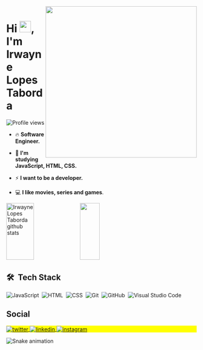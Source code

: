 <img align="right" height="400em" src=https://raw.githubusercontent.com/gist/irwaynetaborda/ec62d754f799d32af8586407eb31745c/raw/e599f50623e8274c8dd86f446ffb67be54eecf59/githubcard.svg/>
<h1 align="left">Hi <img src="https://raw.githubusercontent.com/kaueMarques/kaueMarques/master/hi.gif" height="30px">, I'm Irwayne Lopes Taborda</h1>
<p align="left"> <img src="https://komarev.com/ghpvc/?username=irwaynetaborda&color=yellow" alt="Profile views" /> </p>

- 🔥 **Software Engineer.**

- 💬 **I'm studying JavaScript, HTML, CSS.**

- ⚡ **I want to be a developer.**

- 💻 **I like movies, series and games**.

<div align="left">  
  <img width="38%" height="150px" src="https://github-readme-stats.vercel.app/api?username=irwaynetaborda&show_icons=true&count_private=true&hide_border=true&title_color=00bfbf&icon_color=00bfbf&text_color=c9d1d9&bg_color=0d1117" alt="Irwayne Lopes Taborda github stats" /> 
  <img width="32%" height="150px" src="https://github-readme-stats.vercel.app/api/top-langs/?username=irwaynetaborda&layout=compact&hide_border=true&title_color=00bfbf&text_color=00bfbf&bg_color=0d1117" />
</div>

## 🛠 &nbsp;Tech Stack

![JavaScript](https://img.shields.io/badge/-JavaScript-05122A?style=flat&logo=javascript)&nbsp;
![HTML](https://img.shields.io/badge/-HTML-05122A?style=flat&logo=HTML5)&nbsp;
![CSS](https://img.shields.io/badge/-CSS-05122A?style=flat&logo=CSS3&logoColor=1572B6)&nbsp;
![Git](https://img.shields.io/badge/-Git-05122A?style=flat&logo=git)&nbsp;
![GitHub](https://img.shields.io/badge/-GitHub-05122A?style=flat&logo=github)&nbsp;
![Visual Studio Code](https://img.shields.io/badge/-Visual%20Studio%20Code-05122A?style=flat&logo=visual-studio-code&logoColor=007ACC)&nbsp;
<!--
![React](https://img.shields.io/badge/-React-05122A?style=flat&logo=react)&nbsp;
![Git](https://img.shields.io/badge/-Git-05122A?style=flat&logo=git)&nbsp;
![Markdown](https://img.shields.io/badge/-Markdown-05122A?style=flat&logo=markdown)&nbsp;
![PostgreSQL](https://img.shields.io/badge/-PostgreSQL-05122A?style=flat&logo=postgresql)&nbsp;
![SQLite](https://img.shields.io/badge/-SQLite-05122A?style=flat&logo=sqlite)&nbsp;
-->

## Social

<p align="left" style="background:yellow">
<a href="https://twitter.com/IrwayneTaborda" target="_blank">
  <img align="center" src="https://img.shields.io/badge/-irwaynetaborda-05122A?style=flat&logo=twitter" alt="twitter"/>  
</a>
<a href="https://www.linkedin.com/in/irwaynetaborda/" target="_blank">
  <img align="center" src="https://img.shields.io/badge/-irwaynetaborda-05122A?style=flat&logo=linkedin" alt="linkedin"/>
</a>
<a href="https://instagram.com/tabordafx" target="_blank">
 <img align="center" src="https://img.shields.io/badge/-tabordafx-05122A?style=flat&logo=instagram" alt="instagram"/>
</a>
</p>

![Snake animation](https://github.com/irwaynetaborda/irwaynetaborda/blob/output/github-contribution-grid-snake.svg)

